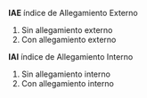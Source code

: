 **IAE** índice de Allegamiento Externo

1. Sin allegamiento externo
2. Con allegamiento externo

**IAI** índice de Allegamiento Interno

1. Sin allegamiento interno
2. Con allegamiento interno
